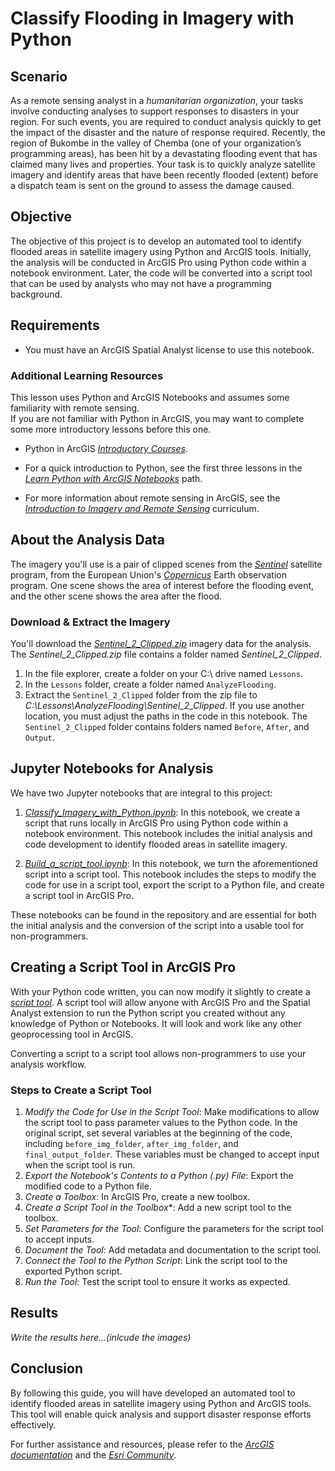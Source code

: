 # Classify Flooding in Imagery with Python 


## Scenario

As a remote sensing analyst in a *humanitarian organization*, your tasks involve conducting analyses to support responses to disasters in your region. For such events, you are required to conduct analysis quickly to get the impact of the disaster and the nature of response required. Recently, the region of Bukombe in the valley of Chemba (one of your organization’s programming areas), has been hit by a devastating flooding event that has claimed many lives and properties. Your task is to quickly analyze satellite imagery and identify areas that have been recently flooded (extent) before a dispatch team is sent on the ground to assess the damage caused.


## Objective

The objective of this project is to develop an automated tool to identify flooded areas in satellite imagery using Python and ArcGIS tools. Initially, the analysis will be conducted in ArcGIS Pro using Python code within a notebook environment. Later, the code will be converted into a script tool that can be used by analysts who may not have a programming background.

## Requirements
- You must have an ArcGIS Spatial Analyst license to use this notebook.

### Additional Learning Resources
This lesson uses Python and ArcGIS Notebooks and assumes some familiarity with remote sensing.  
If you are not familiar with Python in ArcGIS, you may want to complete some more introductory lessons before this one.

- Python in ArcGIS *[Introductory Courses](www.esri.com/training/Bookmark/FKPA9BYUN)*.

- For a quick introduction to Python, see the first three lessons in the *[Learn Python with ArcGIS Notebooks](https://learn.arcgis.com/en/paths/learn-python-with-arcgis-notebooks/)* path.

- For more information about remote sensing in ArcGIS, see the *[Introduction to Imagery and Remote Sensing](https://introduction-to-remote-sensing-learngis.hub.arcgis.com/)* curriculum.



## About the Analysis Data

The imagery you'll use is a pair of clipped scenes from the *[Sentinel](https://sentinels.copernicus.eu/web/sentinel/home)* satellite program, from the European Union's *[Copernicus](https://www.copernicus.eu/en/about-copernicus)* Earth observation program. One scene shows the area of interest before the flooding event, and the other scene shows the area after the flood.

### Download & Extract the Imagery

You'll download the *[Sentinel_2_Clipped.zip](https://arcgis.com/sharing/rest/content/items/9cfeb37e929a4b0484be5235da16e0bf/data)* imagery data for the analysis. The *Sentinel_2_Clipped.zip* file contains a folder named *Sentinel_2_Clipped*.

1. In the file explorer, create a folder on your C:\ drive named `Lessons`.
2. In the `Lessons` folder, create a folder named `AnalyzeFlooding`.
3. Extract the `Sentinel_2_Clipped` folder from the zip file to *C:\Lessons\AnalyzeFlooding\Sentinel_2_Clipped*. If you use another location, you must adjust the paths in the code in this notebook. The `Sentinel_2_Clipped` folder contains folders named `Before`, `After`, and `Output`.

## Jupyter Notebooks for Analysis

We have two Jupyter notebooks that are integral to this project:

1. *[Classify_Imagery_with_Python.ipynb](link_to_the_notebook)*: In this notebook, we create a script that runs locally in ArcGIS Pro using Python code within a notebook environment. This notebook includes the initial analysis and code development to identify flooded areas in satellite imagery.

2. *[Build_a_script_tool.ipynb](link_to_the_notebook)*: In this notebook, we turn the aforementioned script into a script tool. This notebook includes the steps to modify the code for use in a script tool, export the script to a Python file, and create a script tool in ArcGIS Pro.

These notebooks can be found in the repository and are essential for both the initial analysis and the conversion of the script into a usable tool for non-programmers.

## Creating a Script Tool in ArcGIS Pro

With your Python code written, you can now modify it slightly to create a *[script tool](https://pro.arcgis.com/en/pro-app/latest/arcpy/geoprocessing_and_python/a-quick-tour-of-creating-script-tools.htm)*. A script tool will allow anyone with ArcGIS Pro and the Spatial Analyst extension to run the Python script you created without any knowledge of Python or Notebooks. It will look and work like any other geoprocessing tool in ArcGIS.

Converting a script to a script tool allows non-programmers to use your analysis workflow.

### Steps to Create a Script Tool

1. *Modify the Code for Use in the Script Tool*: Make modifications to allow the script tool to pass parameter values to the Python code. In the original script, set several variables at the beginning of the code, including `before_img_folder`, `after_img_folder`, and `final_output_folder`. These variables must be changed to accept input when the script tool is run.
2. *Export the Notebook's Contents to a Python (.py) File*: Export the modified code to a Python file.
3. *Create a Toolbox*: In ArcGIS Pro, create a new toolbox.
4. *Create a Script Tool in the Toolbox**: Add a new script tool to the toolbox.
5. *Set Parameters for the Tool*: Configure the parameters for the script tool to accept inputs.
6. *Document the Tool*: Add metadata and documentation to the script tool.
7. *Connect the Tool to the Python Script*: Link the script tool to the exported Python script.
8. *Run the Tool*: Test the script tool to ensure it works as expected.


## Results

*Write the results here...(inlcude the images)*

## Conclusion

By following this guide, you will have developed an automated tool to identify flooded areas in satellite imagery using Python and ArcGIS tools. This tool will enable quick analysis and support disaster response efforts effectively.

For further assistance and resources, please refer to the *[ArcGIS documentation](https://www.esri.com/en-us/arcgis/products/arcgis-pro/overview)* and the *[Esri Community](https://community.esri.com/)*.